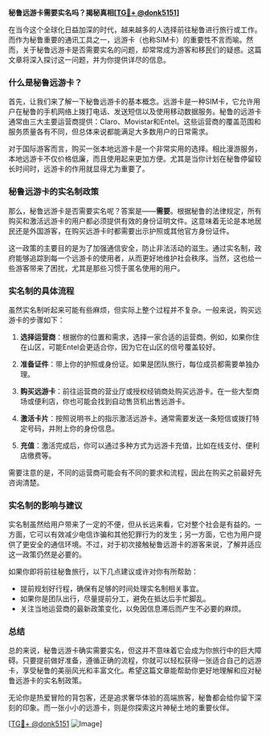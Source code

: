 **秘鲁远游卡需要实名吗？揭秘真相[[TG💪+ @donk5151](https://t.me/s/donk5151)]**

在当今这个全球化日益加深的时代，越来越多的人选择前往秘鲁进行旅行或工作。而作为秘鲁重要的通讯工具之一，远游卡（也称SIM卡）的重要性不言而喻。然而，关于秘鲁远游卡是否需要实名的问题，却常常成为游客和移民们的疑惑。这篇文章将深入探讨这一问题，并为你提供详尽的信息。

### 什么是秘鲁远游卡？

首先，让我们来了解一下秘鲁远游卡的基本概念。远游卡是一种SIM卡，它允许用户在秘鲁的手机网络上拨打电话、发送短信以及使用移动数据服务。秘鲁的远游卡通常由三大主要运营商提供：Claro、Movistar和Entel。这些运营商的覆盖范围和服务质量各有不同，但总体来说都能满足大多数用户的日常需求。

对于国际游客而言，购买一张本地远游卡是一个非常实用的选择。相比漫游服务，本地远游卡不仅价格低廉，而且使用起来更加方便。尤其是当你计划在秘鲁停留较长时间时，远游卡的作用就显得尤为重要了。

### 秘鲁远游卡的实名制政策

那么，秘鲁远游卡是否需要实名呢？答案是——**需要**。根据秘鲁的法律规定，所有购买和激活远游卡的用户都必须提供有效的身份证明文件。这意味着无论是本地居民还是外国游客，在购买远游卡时都需要出示护照或其他官方身份证件。

这一政策的主要目的是为了加强通信安全，防止非法活动的滋生。通过实名制，政府能够追踪到每一个远游卡的使用者，从而更好地维护社会秩序。当然，这也给一些游客带来了困扰，尤其是那些习惯于匿名使用的用户。

### 实名制的具体流程

虽然实名制听起来可能有些麻烦，但实际上整个过程并不复杂。一般来说，购买远游卡的步骤如下：

1. **选择运营商**：根据你的位置和需求，选择一家合适的运营商。例如，如果你住在山区，可能Entel会更适合你，因为它在山区的信号覆盖较好。
   
2. **准备证件**：带上你的护照或身份证。如果是团队旅行，每位成员都需要单独办理。

3. **购买远游卡**：前往运营商的营业厅或授权经销商处购买远游卡。在一些大型商场或便利店，你也可能会找到自动售货机出售远游卡。

4. **激活卡片**：按照说明书上的指示激活远游卡。通常需要发送一条短信或拨打特定号码，并附上你的身份信息。

5. **充值**：激活完成后，你可以通过多种方式为远游卡充值，比如在线支付、便利店缴费等。

需要注意的是，不同的运营商可能会有不同的要求和流程，因此在购买之前最好先咨询清楚。

### 实名制的影响与建议

实名制虽然给用户带来了一定的不便，但从长远来看，它对整个社会是有益的。一方面，它可以有效减少电信诈骗和其他犯罪行为的发生；另一方面，它也为用户提供了更安全的通信环境。不过，对于初次接触秘鲁远游卡的游客来说，了解并适应这一政策仍然是必要的。

如果你即将前往秘鲁旅行，以下几点建议或许对你有所帮助：

- 提前规划好行程，确保有足够的时间处理实名制相关事宜。
- 如果你是团队出行，尽量提前分工，避免在抵达后手忙脚乱。
- 关注当地运营商的最新政策变化，以免因信息滞后而产生不必要的麻烦。

### 总结

总的来说，秘鲁远游卡确实需要实名，但这并不意味着它会成为你旅行中的巨大障碍。只要提前做好准备，遵循正确的流程，你就可以轻松获得一张适合自己的远游卡，享受秘鲁的美丽风光和丰富文化。希望这篇文章能帮助你更好地理解和应对秘鲁远游卡的实名制政策。

无论你是热爱冒险的背包客，还是追求奢华体验的高端旅客，秘鲁都会给你留下深刻的印象。而一张小小的远游卡，则是你探索这片神秘土地的重要伙伴。

[[TG💪+ @donk5151](https://t.me/s/donk5151) ![Image](https://i.postimg.cc/rwNCRYN7/Snipaste-2025-04-30-17-27-05.png)]